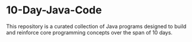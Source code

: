 # 10-Day-Java-Code
This repository is a curated collection of Java programs designed to build and reinforce core programming concepts over the span of 10 days.

